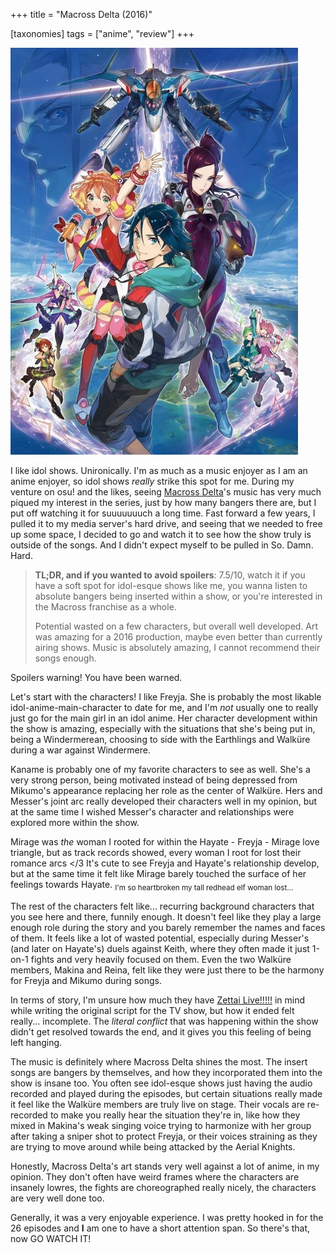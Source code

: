 +++
title = "Macross Delta (2016)"

[taxonomies]
tags = ["anime", "review"]
+++

![Macross Delta poster](/image/macross-delta/poster.jpg)

I like idol shows. Unironically. I'm as much as a music enjoyer as I am an anime
enjoyer, so idol shows *really* strike this spot for me. During my venture on
osu! and the likes, seeing [Macross Delta](https://anilist.co/anime/20680)'s
music has very much piqued my interest in the series, just by how many bangers
there are, but I put off watching it for suuuuuuuch a long time. Fast forward a
few years, I pulled it to my media server's hard drive, and seeing that we
needed to free up some space, I decided to go and watch it to see how the show
truly is outside of the songs. And I didn't expect myself to be pulled in So.
Damn. Hard.

> **TL;DR, and if you wanted to avoid spoilers**: 7.5/10, watch it if you have a
> soft spot for idol-esque shows like me, you wanna listen to absolute bangers
> being inserted within a show, or you're interested in the Macross franchise as
> a whole.
>
> Potential wasted on a few characters, but overall well developed. Art was
> amazing for a 2016 production, maybe even better than currently airing shows.
> Music is absolutely amazing, I cannot recommend their songs enough.

Spoilers warning! You have been warned.

Let's start with the characters! I like Freyja. She is probably the most likable
idol-anime-main-character to date for me, and I'm *not* usually one to really
just go for the main girl in an idol anime. Her character development within the
show is amazing, especially with the situations that she's being put in, being a
Windermerean, choosing to side with the Earthlings and Walküre during a war
against Windermere.

Kaname is probably one of my favorite characters to see as well. She's a very
strong person, being motivated instead of being depressed from Mikumo's
appearance replacing her role as the center of Walküre. Hers and Messer's joint
arc really developed their characters well in my opinion, but at the same time I
wished Messer's character and relationships were explored more within the show.

Mirage was *the* woman I rooted for within the Hayate - Freyja - Mirage love
triangle, but as track records showed, every woman I root for lost their romance
arcs </3 It's cute to see Freyja and Hayate's relationship develop, but at the
same time it felt like Mirage barely touched the surface of her feelings towards
Hayate. <sub>I'm so heartbroken my tall redhead elf woman lost...</sub>

The rest of the characters felt like... recurring background characters that you
see here and there, funnily enough. It doesn't feel like they play a large
enough role during the story and you barely remember the names and faces of
them. It feels like a lot of wasted potential, especially during Messer's (and
later on Hayate's) duels against Keith, where they often made it just 1-on-1
fights and very heavily focused on them. Even the two Walküre members, Makina
and Reina, felt like they were just there to be the harmony for Freyja and
Mikumo during songs.

In terms of story, I'm unsure how much they have [Zettai
Live!!!!!](https://anilist.co/anime/118126) in mind while writing the original
script for the TV show, but how it ended felt really... incomplete. The *literal
conflict* that was happening within the show didn't get resolved towards the
end, and it gives you this feeling of being left hanging.

The music is definitely where Macross Delta shines the most. The insert songs
are bangers by themselves, and how they incorporated them into the show is
insane too. You often see idol-esque shows just having the audio recorded and
played during the episodes, but certain situations really made it feel like the
Walküre members are truly live on stage. Their vocals are re-recorded to make
you really hear the situation they're in, like how they mixed in Makina's weak
singing voice trying to harmonize with her group after taking a sniper shot to
protect Freyja, or their voices straining as they are trying to move around
while being attacked by the Aerial Knights.

Honestly, Macross Delta's art stands very well against a lot of anime, in my
opinion. They don't often have weird frames where the characters are insanely
lowres, the fights are choreographed really nicely, the characters are very well
done too.

Generally, it was a very enjoyable experience. I was pretty hooked in for the 26
episodes and **I** am one to have a short attention span. So there's that, now
GO WATCH IT!
